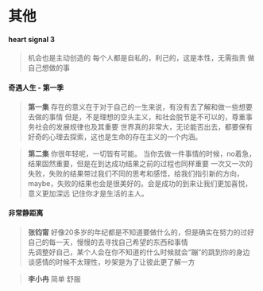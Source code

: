 # 其他

#### heart signal 3
> 机会也是主动创造的
> 每个人都是自私的，利己的，这是本性，无需指责
> 做自己想做的事

#### 奇遇人生 - 第一季
> **第一集**
> 存在的意义在于对于自己的一生来说，有没有去了解和做一些想要去做的事情
> 但是，不是理想的空头主义，和社会脱节是不可以的，尊重事务社会的发展规律也及其重要
> 世界真的非常大，无论能否出去，都要保有好奇的心理去探索，这也是生命的存在主义的一个内涵。

> **第二集**
> 你很年轻呢，一切皆有可能。
> 当你去做一件事情的时候，no着急，结果固然重要，但是在到达成功结果之前的过程也同样重要
> 一次又一次的失败，失败的结果带过我们不同的思考和感悟，给我们指引新的方向，maybe，失败的结果也会是很美好的。会是成功的到来让我们更加喜悦，意义更加深远
> 记住你才是生活的主人。

#### 非常静距离
> **张钧甯**
> 好像20多岁的年纪都是不知道要做什么的，但是确实在努力的过好自己的每一天，慢慢的去寻找自己希望的东西和事情  
> 先调整好自己，某个人会在你不知道的什么时候就会“蹦”的跳到你的身边  
> 谈感情的时候不太理性，吵架是为了让彼此更了解一方  

> **李小冉**
> 简单 舒服